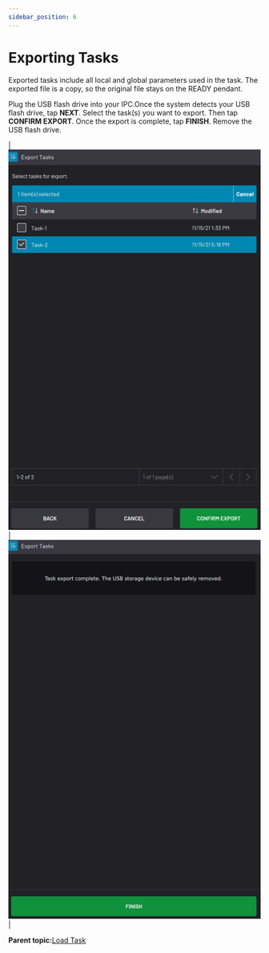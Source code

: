 ```yaml
---
sidebar_position: 6
---
```


# Exporting Tasks

Exported tasks include all local and global parameters used in the task. The exported file is a copy, so the original file stays on the READY pendant.

Plug the USB flash drive into your IPC.Once the system detects your USB flash drive, tap **NEXT**. Select the task\(s\) you want to export. Then tap **CONFIRM EXPORT**. Once the export is complete, tap **FINISH**. Remove the USB flash drive.

|![](../Images/TaskCanvas/ExportTaskToUSB-Confirm.png)|![](../Images/TaskCanvas/ExportTaskToUSB-Finish.png)|

**Parent topic:**[Load Task](../TaskCanvas/LoadTask.md)

